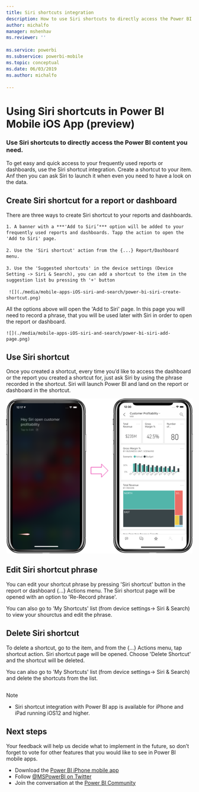 ```yaml
---
title: Siri shortcuts integration
description: How to use Siri shortcuts to directly access the Power BI content you need.
author: michalfo
manager: mshenhav
ms.reviewer: ''

ms.service: powerbi
ms.subservice: powerbi-mobile
ms.topic: conceptual
ms.date: 06/03/2019
ms.author: michalfo

---
```

# Using Siri shortcuts in Power BI Mobile iOS App (preview)

### Use Siri shortcuts to directly access the Power BI content you need.

To get easy and quick access to your frequently used reports or dashboards, use the Siri shortcut integration. Create a shortcut to your item. Anf then you can ask Siri to launch it when even you need to have a look on the data.

## Create Siri shortcut for a report or dashboard

There are three ways to create Siri shortcut to your reports and dashboards.

    1. A banner with a ***'Add to Siri’*** option will be added to your frequently used reports and dashboards. Tapp the action to open the 'Add to Siri' page.
    
    2. Use the 'Siri shortcut' action from the {...} Report/Dashboard menu.
    
    3. Use the 'Suggested shortcuts' in the device settings (Device Setting -> Siri & Search), you can add a shortcut to the item in the suggestion list bu pressing th '+' button
     
     ![](./media/mobile-apps-iOS-siri-and-search/power-bi-siri-create-shortcut.png)

All the options above will open the 'Add to Siri' page. In this page you will need to record a phrase, that you will be used later with Siri in order to open the report or dashboard. 
    
    ![](./media/mobile-apps-iOS-siri-and-search/power-bi-siri-add-page.png)

## Use Siri shortcut 

Once you created a shortcut, every time you’d like to access the dashboard or the report you created a shortcut for, just ask Siri by using the phrase recorded in the shortcut. Siri will launch Power BI and land on the report or dashboard in the shortcut.

  ![](./media/mobile-apps-iOS-siri-and-search/power-bi-siri-open.png)
  
## Edit Siri shortcut phrase 
You can edit your shortcut phrase by pressing 'Siri shortcut' button in the report or dashboard {...} Actions menu. The Siri shortcut page will be opened with an option to 'Re-Record phrase'. 

You can also go to 'My Shortcuts' list (from device settings-> Siri & Search) to view your shourctus and edit the phrase.

## Delete Siri shortcut 
To delete a shortcut, go to the item, and from the {...} Actions menu, tap shortcut action. Siri shortcut page will be opened. Choose 'Delete Shortcut' and the shortcut will be deleted.

You can also go to 'My Shortcuts' list (from device settings-> Siri & Search) and delete the shortcuts from the list.

## 
> [!NOTE]
>- Siri shortcut integration with Power BI app is available for iPhone and iPad running iOS12 and higher.
> 
## 

## Next steps
Your feedback will help us decide what to implement in the future, so don’t forget to vote for other features that you would like to see in Power BI mobile apps. 

* Download the [Power BI iPhone mobile app](http://go.microsoft.com/fwlink/?LinkId=522062)
* Follow [@MSPowerBI on Twitter](https://twitter.com/MSPowerBI)
* Join the conversation at the [Power BI Community](http://community.powerbi.com/)

